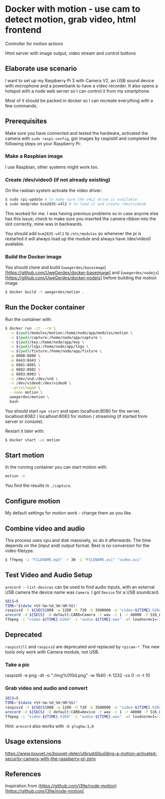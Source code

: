 # Docker with motion - use cam to detect motion, grab video, html frontend

Controller for motion actions

Html server with image output, video stream and control buttons

## Elaborate use scenario

I want to set up my Raspberry Pi 3 with Camera V2, an USB sound device with microphone and a powerbank to have a video recorder. It also opens a hotspot with a node web server so I can control it from my smartphone.

Most of it should be packed in docker so I can recreate everything with a few commands.

## Prerequisites

Make sure you have connected and tested the hardware, activated the camera with `sudo raspi-config`, got images by raspistill and completed the following steps on your Raspberry Pi:

### Make a Raspbian image

I use Raspbian, other systems might work too.

### Create /dev/video0 (if not already existing)

On the rasbian system activate the video driver:

```bash
$ sudo rpi-update # to make sure the v4L2 drive is available.
$ sudo modprobe bcm2835-v4l2 # to load it and create /dev/video0
```

This worked for me. I was having previous problems so in case anyone else has this issue; check to make sure you inserted the camera ribbon into the slot correctly, mine was in backwards.

You should add `bcm2835-v4l2` to `/etc/modules` so whenever the pi is restarted it will always load up the module and always have /dev/video0 available.

### Build the Docker image

You should clone and build (`uwegerdes/baseimage`)[https://github.com/UweGerdes/docker-baseimage] and (`uwegerdes/nodejs`)[https://github.com/UweGerdes/docker-nodejs] before building the motion image.

```bash
$ docker build -t uwegerdes/motion .
```

## Run the Docker container

Run the container with:

```bash
$ docker run -it --rm \
  -v $(pwd)/modules/motion:/home/node/app/modules/motion \
  -v $(pwd)/capture:/home/node/app/capture \
  -v $(pwd)/key:/home/node/app/key \
  -v $(pwd)/logs:/home/node/app/logs \
  -v $(pwd)/fixture:/home/node/app/fixture \
  -p 8080:8080 \
  -p 8443:8443 \
  -p 8081:8081 \
  -p 8082:8082 \
  -p 8083:8083 \
  -v /dev/snd:/dev/snd \
  -v /dev/video0:/dev/video0 \
  --privileged \
  --name motion \
  uwegerdes/motion \
  bash
```

You should start `npm start` and open localhost:8080 for the server, localhost:8082 / localhost:8083 for motion / streaming (if started from server or console).

Restart it later with:

```bash
$ docker start -ai motion
```

## Start motion

In the running container you can start motion with:

```bash
motion -n
```

You find the results in `./capture`.

## Configure motion

My default settings for motion work - change them as you like.

## Combine video and audio

This process uses cpu and disk massively, so do it afterwards. The time depends on the (input and) output format. Best is no conversion for the video filetype.

```bash
$ ffmpeg -i "FILENAME.mp3" -r 30 -i "FILENAME.avi" "video.avi"
```

## Test Video and Audio Setup

`arecord --list-devices` can be used to find audio inputs, with an external USB camera the device name was `Camera`. I got `Device` for a USB soundcard.

```bash
SECS=5
TIME="$(date +%Y-%m-%d_%H:%M:%S)"
raspivid -t ${SECS}000 -w 1280 -h 720 -b 3500000 -o "video-${TIME}.h264" &
arecord -d ${SECS} -D default:CARD=Camera -t wav -c 1 -r 48000 -f S16_LE "audio-${TIME}.wav"
ffmpeg -i "video-${TIME}.h264" -i "audio-${TIME}.wav" -af loudnorm=I=-14:LRA=7:TP=-2 "vid-${TIME}.mp4"
```


## Deprecated

`raspistill` and `raspivid` are deprecated and replaced by `rpicam-*`. The new tools only work with Camera module, not USB.

### Take a pic

raspistill -e png -dt -o "./img%010d.png" -w 1640 -h 1232 -cs 0 -n -t 10

### Grab video and audio and convert

```bash
SECS=5
TIME="$(date +%Y-%m-%d_%H:%M:%S)"
raspivid -t ${SECS}000 -w 1280 -h 720 -b 3500000 -o "video-${TIME}.h264" &
arecord -d ${SECS} -D default:CARD=Device -t wav -c 1 -r 48000 -f S16_LE "audio-${TIME}.wav"
ffmpeg -i "video-${TIME}.h264" -i "audio-${TIME}.wav" -af loudnorm=I=-14:LRA=7:TP=-2 "vid-${TIME}.mp4"
```

Hint: `arecord` also works with `-D plughw:1,0`

## Usage extensions

https://www.bouvet.no/bouvet-deler/utbrudd/building-a-motion-activated-security-camera-with-the-raspberry-pi-zero

## References

Inspiration from (https://github.com/j3lte/node-motion)[https://github.com/j3lte/node-motion].
